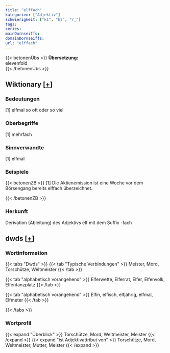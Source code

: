 ```yaml
---
title: "elffach"
kategorien: ["Adjektiv"]
schwierigkeit: ["k1", "h2", "r_"]
tags:
series:
mainDornseiffs:
domainDornseiffs:
url: "elffach"
---
```


{{< betonenÜbs >}}
**Übersetzung:**  
elevenfold  
{{< /betonenÜbs >}}

## Wiktionary [[+](https://de.wiktionary.org/wiki/elffach)]

### Bedeutungen
[1] elfmal so oft oder so viel  

### Oberbegriffe
[1] mehrfach  

### Sinnverwandte
[1] elfmal  

### Beispiele
{{< betonenZB >}}
[1] Die Aktienemission ist eine Woche vor dem Börsengang bereits elffach überzeichnet.  

{{< /betonenZB >}}
### Herkunft
Derivation (Ableitung) des Adjektivs elf mit dem Suffix -fach  



## dwds [[+](https://www.dwds.de/wb/elffach)]

### Wortinformation
{{< tabs "Dwds" >}}
{{< tab "Typische Verbindungen" >}}
Meister, Mord, Torschütze, Weltmeister
{{< /tab >}}

{{< tab "alphabetisch vorangehend" >}}
Elferwette, Elferrat, Elfer, Elfenvolk, Elfentanzplatz
{{< /tab >}}

{{< tab "alphabetisch vorangehend" >}}
Elfin, elfisch, elfjährig, elfmal, Elfmeter
{{< /tab >}}

{{< /tabs >}}

### Wortprofil
{{< expand "Überblick" >}} Torschütze, Mord, Weltmeister, Meister {{< /expand >}}
{{< expand "ist Adjektivattribut von" >}} Torschütze, Mord, Weltmeister, Mutter, Meister {{< /expand >}}

